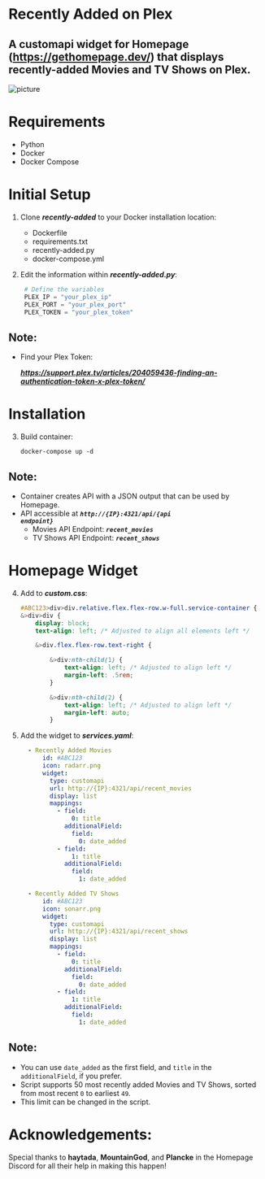# Recently Added on Plex

## A customapi widget for Homepage (https://gethomepage.dev/) that displays recently-added Movies and TV Shows on Plex.

![picture](https://i.imgur.com/umopaWL.png)

# Requirements
 - Python
 - Docker
 - Docker Compose

# Initial Setup
1. Clone _**recently-added**_ to your Docker installation location:
    - Dockerfile
    - requirements.txt
    - recently-added.py
    - docker-compose.yml

2. Edit the information within _**recently-added.py**_:

    ```python
     # Define the variables
     PLEX_IP = "your_plex_ip"
     PLEX_PORT = "your_plex_port"
     PLEX_TOKEN = "your_plex_token"
## Note: 
  - Find your Plex Token:

    _**https://support.plex.tv/articles/204059436-finding-an-authentication-token-x-plex-token/**_

# Installation

3. Build container:

   <code>docker-compose up -d</code>

## Note:
- Container creates API with a JSON output that can be used by Homepage.
- API accessible at _**<code>http://{IP}:4321/api/{api endpoint}</code>**_
   - Movies API Endpoint: _**<code>recent_movies</code>**_
   - TV Shows API Endpoint: _**<code>recent_shows</code>**_

# Homepage Widget
4. Add to _**custom.css**_:

    ```css 
    #ABC123>div>div.relative.flex.flex-row.w-full.service-container {
    &>div>div {
        display: block;
        text-align: left; /* Adjusted to align all elements left */

        &>div.flex.flex-row.text-right {

            &>div:nth-child(1) {
                text-align: left; /* Adjusted to align left */
                margin-left: .5rem;
            }

            &>div:nth-child(2) {
                text-align: left; /* Adjusted to align left */
                margin-left: auto;
            }
5. Add the widget to _**services.yaml**_:

    ```yaml
      - Recently Added Movies
          id: #ABC123
          icon: radarr.png
          widget:
            type: customapi
            url: http://{IP}:4321/api/recent_movies
            display: list
            mappings:
              - field:
                  0: title
                additionalField:
                  field:
                    0: date_added
              - field:
                  1: title
                additionalField:
                  field:
                    1: date_added

      - Recently Added TV Shows
          id: #ABC123
          icon: sonarr.png
          widget:
            type: customapi
            url: http://{IP}:4321/api/recent_shows
            display: list
            mappings:
              - field:
                  0: title
                additionalField:
                  field:
                    0: date_added
              - field:
                  1: title
                additionalField:
                  field:
                    1: date_added
## Note:
  - You can use <code>date_added</code> as the first field, and <code>title</code> in the <code>additionalField</code>, if you prefer.
  - Script supports 50 most recently added Movies and TV Shows, sorted from most recent <code>0</code> to earliest <code>49</code>.
  - This limit can be changed in the script.

# Acknowledgements:
Special thanks to **haytada**, **MountainGod**, and **Plancke** in the Homepage Discord for all their help in making this happen! 